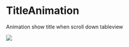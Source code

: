 # TitleAnimation
Animation show title when scroll down tableview


<img src="https://2.bp.blogspot.com/-TxhlomSzSPM/WZXTc-UvWcI/AAAAAAAAAGU/X1-dXoIRY_QvfmWZhlFrFCDJ8OpZ7Vl0gCLcBGAs/s320/scrollAnimation.gif" />
